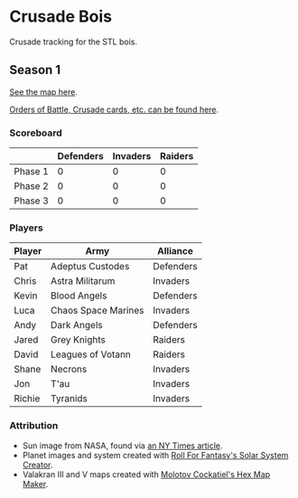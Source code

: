 # Crusade Bois

Crusade tracking for the STL bois.

## Season 1

[See the map here](https://usyrle.github.io/crusade-bois/index.html).

[Orders of Battle, Crusade cards, etc. can be found here](https://drive.google.com/drive/u/0/folders/1ZKq9bse7qSbDWZZ89k1C7aKmQ745BslR).

### Scoreboard

|         | Defenders | Invaders | Raiders |
|---------|-----------|----------|---------|
| Phase 1 |         0 |        0 |       0 |
| Phase 2 |         0 |        0 |       0 |
| Phase 3 |         0 |        0 |       0 |

### Players

| Player | Army                    | Alliance  |
|--------|-------------------------|-----------|
| Pat    | Adeptus Custodes        | Defenders |
| Chris  | Astra Militarum         | Invaders  |
| Kevin  | Blood Angels            | Defenders |
| Luca   | Chaos Space Marines     | Invaders  |
| Andy   | Dark Angels             | Defenders |
| Jared  | Grey Knights            | Raiders   |
| David  | Leagues of Votann       | Raiders   |
| Shane  | Necrons                 | Invaders  |
| Jon    | T'au                    | Invaders  |
| Richie | Tyranids                | Invaders  |

### Attribution

* Sun image from NASA, found via [an NY Times article](https://www.nytimes.com/2018/07/05/science/earth-sun-aphelion.html).
* Planet images and system created with [Roll For Fantasy's Solar System Creator](https://rollforfantasy.com/tools/solar-system-creator.php).
* Valakran III and V maps created with [Molotov Cockatiel's Hex Map Maker](https://molotovcockatiel.com/hex-map-maker/).
